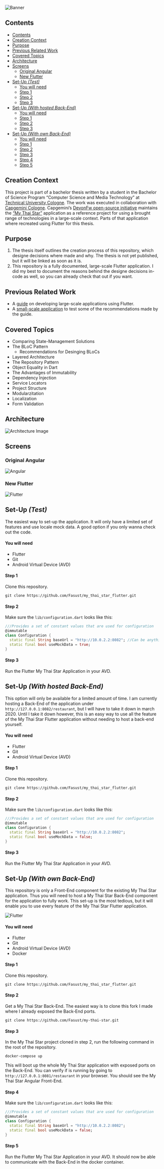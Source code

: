 ![Banner](https://github.com/Fasust/my-thai-star-flutter/blob/master/.additional_material/graphics/banner.png)

## Contents
- [Contents](#contents)
- [Creation Context](#creation-context)
- [Purpose](#purpose)
- [Previous Related Work](#previous-related-work)
- [Covered Topics](#covered-topics)
- [Architecture](#architecture)
- [Screens](#screens)
  - [Original Angular](#original-angular)
  - [New Flutter](#new-flutter)
- [Set-Up _(Test)_](#set-up-test)
    - [You will need](#you-will-need)
    - [Step 1](#step-1)
    - [Step 2](#step-2)
    - [Step 3](#step-3)
- [Set-Up _(With hosted Back-End)_](#set-up-with-hosted-back-end)
    - [You will need](#you-will-need-1)
    - [Step 1](#step-1-1)
    - [Step 2](#step-2-1)
    - [Step 3](#step-3-1)
- [Set-Up _(With own Back-End)_](#set-up-with-own-back-end)
    - [You will need](#you-will-need-2)
    - [Step 1](#step-1-2)
    - [Step 2](#step-2-2)
    - [Step 3](#step-3-2)
    - [Step 4](#step-4)
    - [Step 5](#step-5)

## Creation Context 
This project is part of a bachelor thesis written by a student in the Bachelor of Science Program “Computer Science and Media Technology” at [Technical University Cologne](https://www.th-koeln.de/en/homepage_26.php). The work was executed in collaboration with [Capgemini Cologne](https://www.capgemini.com/us-en/). Capgemini’s [DevonFw open-source initiative](https://devonfw.com/index.html) maintains the [“My Thai Star”](https://github.com/devonfw/my-thai-star) application as a reference project for using a brought range of technologies in a large-scale context. Parts of that application where recreated using Flutter for this thesis.

## Purpose
1. The thesis itself outlines the creation process of this repository, which designe decisions where made and why. The thesis is not yet published, but it will be linked as soon as it is.
2. This repository is a fully documented, large-scale Flutter application. I did my best to document the reasons behind the designe decisions in-code as well, so you can already check that out if you want.

## Previous Related Work
- A [guide](https://github.com/devonfw-forge/devonfw4flutter) on developing large-scale applications using Flutter.
- A [small-scale application](https://github.com/Fasust/wisgen) to test some of the recommendations made by the guide.

## Covered Topics
- Comparing State-Management Solutions
- The BLoC Pattern
  - Recommendations for Desinging BLoCs 
- Layered Architecture
- The Repository Pattern
- Object Equality in Dart
- The Advantages of Immutability
- Dependency Injection
- Service Locators
- Project Structure
- Modularzitation
- Localization
- Form Validation

## Architecture
![Architecture Image](https://github.com/Fasust/my-thai-star-flutter/blob/master/.additional_material/graphics/mts-architecture-dependencies-v5.png)

## Screens
### Original Angular
![Angular](https://github.com/Fasust/my-thai-star-flutter/blob/master/.additional_material/graphics/mts-screens.png)

### New Flutter
![Flutter](https://github.com/Fasust/my-thai-star-flutter/blob/master/.additional_material/graphics/mts-flutter-screens.png)

## Set-Up _(Test)_
The easiest way to set-up the application. It will only have a limited set of features and use locale mock data. A good option if you only wanna check out the code.

#### You will need
- Flutter 
- Git
- Android Virtual Device (AVD) 

#### Step 1
Clone this repository.
```
git clone https://github.com/Fasust/my_thai_star_flutter.git
```

#### Step 2
Make sure the `lib/configuration.dart` looks like this:

```dart
///Provides a set of constant values that are used for configuration
@immutable
class Configuration {
  static final String baseUrl = "http://10.0.2.2:8082"; //Can be anything as it wont be used when mock is true.
  static final bool useMockData = true;
}
```

#### Step 3
Run the Flutter My Thai Star Application in your AVD.

## Set-Up _(With hosted Back-End)_
This option will only be available for a limited amount of time. I am currently hosting a Back-End of the application under `http://127.0.0.1:8082/restaurant`, but I will have to take it down in march 2020. Until I take it down however, this is an easy way to use all the feature of the My Thai Star Flutter application without needing to host a back-end yourself.

#### You will need
- Flutter 
- Git
- Android Virtual Device (AVD) 

#### Step 1
Clone this repository.
```
git clone https://github.com/Fasust/my_thai_star_flutter.git
```
#### Step 2
Make sure the `lib/configuration.dart` looks like this:

```dart
///Provides a set of constant values that are used for configuration
@immutable
class Configuration {
  static final String baseUrl = "http://10.0.2.2:8082";
  static final bool useMockData = false;
}
```

#### Step 3
Run the Flutter My Thai Star Application in your AVD.


## Set-Up _(With own Back-End)_
This repository is only a Front-End component for the existing My Thai Star application. Thus you will need to host a My Thai Star Back-End component for the application to fully work. This set-up is the most tedious, but it will enable you to use every feature of the My Thai Star Flutter application.

![Flutter](https://github.com/Fasust/my-thai-star-flutter/blob/master/.additional_material/graphics/mts-flutter-components.PNG)

#### You will need
- Flutter 
- Git
- Android Virtual Device (AVD) 
- Docker

#### Step 1
Clone this repository.
```
git clone https://github.com/Fasust/my_thai_star_flutter.git
```

#### Step 2
Get a My Thai Star Back-End. The easiest way is to clone this fork I made where I already exposed the Back-End ports.

```
git clone https://github.com/Fasust/my-thai-star.git
```

#### Step 3
In the My Thai Star project cloned in step 2, run the following command in the root of the repository.

```
docker-compose up
```

This will boot up the whole My Thai Star application with exposed ports on the Back-End. You can verify if is running by going to `http://127.0.0.1:8081/restaurant` in your browser. You should see the My Thai Star Angular Front-End.

#### Step 4
Make sure the `lib/configuration.dart` looks like this:

```dart
///Provides a set of constant values that are used for configuration
@immutable
class Configuration {
  static final String baseUrl = "http://10.0.2.2:8082";
  static final bool useMockData = false;
}
```

#### Step 5 
Run the Flutter My Thai Star Application in your AVD. It should now be able to communicate with the Back-End in the docker container.
